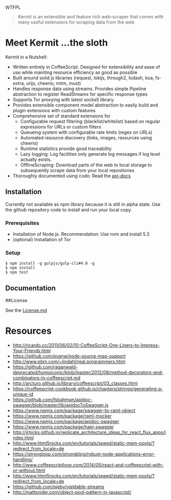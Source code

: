 <a href="http://www.wtfpl.net/"><img
       src="http://www.wtfpl.net/wp-content/uploads/2012/12/wtfpl-badge-4.png"
       width="80" height="15" alt="WTFPL" /></a>

> Kermit is an extensible and feature rich web-scraper that comes with many useful extensions for
> scraping data from the web

Meet Kermit ...the sloth
========================

Kermit in a Nutshell:

  * Written entirely in CoffeeScript. Designed for extensibility and ease of use while mainting resource efficiency
  as good as possible
  * Built around solid js libraries (request, lokijs, through2, lodash, koa, fs-extra, urijs, cheerio, mitm, must)
  * Handles response data using streams. Provides simple Pipeline abstraction to register ReadStreams for specific response types
  * Supports Tor proxying with latest socks5 library.
  * Provides extensible component model abstraction to easily build and plugin extensions with custom features
  * Comprehensive set of standard extensions for
    * Configurable request filtering (blacklist/whitelist) based on regular expressions for URLs or custom filters
    * Queueing system with configurable rate limits (regex on URLs)
    * Automated resource discovery (links, images, resources using cheerio)
    * Runtime statistics provide good traceability
    * Lazy logging: Log facilities only generate log messages if log level actually exists. 
    * OfflineScraping: Download parts of the web to local storage to subsequently scrape data from your local repositories 
  * Thoroughly documented using codo: Read the [api-docs](https://open-medicine-initiative.github.io/kermit) 


## Installation
    
Currently not available as npm library because it is still in alpha state. Use the github repository code to install
and run your local copy.
    
### Prerequisites
    
  * Installation of Node.js. Recommendation: Use nvm and install 5.3
  * (optional) Installation of Tor  

### Setup
    
	$ npm install -g gulpjs/gulp-cli#4.0 -g
	$ npm install
	$ npm test

## Documentation



##License

See the [License.md](License.md)
    
    
    
Resources
=========

  + http://ricardo.cc/2011/06/02/10-CoffeeScript-One-Liners-to-Impress-Your-Friends.html
  + https://github.com/evanw/node-source-map-support
  + http://www.pbm.com/~lindahl/real.programmers.html
  + https://github.com/raganwald-deprecated/homoiconic/blob/master/2012/08/method-decorators-and-combinators-in-coffeescript.md
  + http://arcturo.github.io/library/coffeescript/03_classes.html
  + https://coffeescript-cookbook.github.io/chapters/strings/generating-a-unique-id
  + https://github.com/fsbahman/apidoc-swagger/blob/master/lib/apidocToSwagger.js
  + https://www.npmjs.com/package/swagger-to-raml-object
  + https://www.npmjs.com/package/raml-mocker
  + https://www.npmjs.com/package/apidoc-swagger
  + https://www.npmjs.com/package/hapi-swagger
  + http://jrhicks.github.io/replicate_architecture_ideas_for_react_flux_apps/index.html
  + http://www.html5rocks.com/en/tutorials/speed/static-mem-pools/?redirect_from_locale=de
  + https://strongloop.com/strongblog/robust-node-applications-error-handling/
  + http://www.coffeescriptlove.com/2014/05/react-and-coffeescript-with-or-without.html
  + http://www.html5rocks.com/en/tutorials/speed/static-mem-pools/?redirect_from_locale=de
  + https://github.com/pjeby/yieldable-streams
  + http://mattsnider.com/object-pool-pattern-in-javascript/